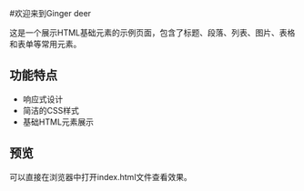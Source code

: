 #欢迎来到Ginger deer

这是一个展示HTML基础元素的示例页面，包含了标题、段落、列表、图片、表格和表单等常用元素。

## 功能特点

- 响应式设计
- 简洁的CSS样式
- 基础HTML元素展示

## 预览

可以直接在浏览器中打开index.html文件查看效果。